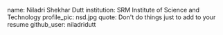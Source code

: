 name: Niladri Shekhar Dutt
institution: SRM Institute of Science and Technology
profile_pic: nsd.jpg 
quote: Don't do things just to add to your resume
github_user: niladridutt
